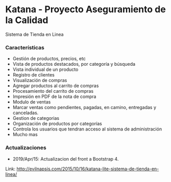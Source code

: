 # Katana - Proyecto Aseguramiento de la Calidad
Sistema de Tienda en Linea 

### Características

- Gestión de productos, precios, etc
- Vista de productos destacados, por categoría y búsqueda
- Vista individual de un producto
- Registro de clientes
- Visualización de compras
- Agregar productos al carrito de compras
- Procesamiento del carrito de compras
- Impresión en PDF de la nota de compra
- Modulo de ventas
- Marcar ventas como pendientes, pagadas, en camino, entregadas y canceladas.
- Gestion de categorias
- Organización de productos por categorías
- Controla los usuarios que tendran acceso al sistema de administración
- Mucho mas

### Actualizaciones
- 2019/Apr/15: Actualizacion del front a Bootstrap 4.

Link: http://evilnapsis.com/2015/10/16/katana-lite-sistema-de-tienda-en-linea/